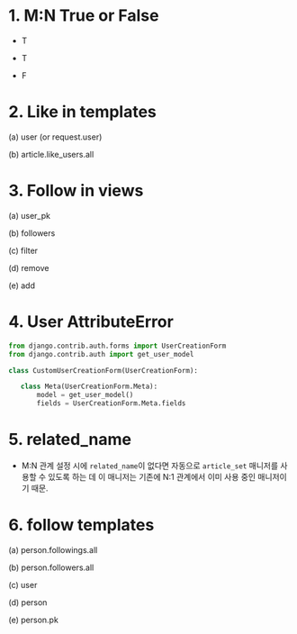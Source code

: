 # 1. M:N True or False

* T

* T

* F

# 2. Like in templates

(a) user (or request.user)

(b) article.like_users.all

# 3. Follow in views

(a) user_pk

(b) followers

(c) filter

(d) remove

(e) add

# 4. User AttributeError

```python
from django.contrib.auth.forms import UserCreationForm
from django.contrib.auth import get_user_model

class CustomUserCreationForm(UserCreationForm):

   class Meta(UserCreationForm.Meta):
       model = get_user_model()
       fields = UserCreationForm.Meta.fields
```

# 5. related_name

* M:N 관계 설정 시에 `related_name`이 없다면 자동으로 `article_set` 매니저를 사용할 수 있도록 하는 데 이 매니저는 기존에 N:1 관계에서 이미 사용 중인 매니저이기 때문.

# 6. follow templates

(a) person.followings.all

(b) person.followers.all

(c) user

(d) person

(e) person.pk
